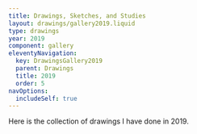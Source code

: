 ```yaml
---
title: Drawings, Sketches, and Studies
layout: drawings/gallery2019.liquid
type: drawings
year: 2019
component: gallery
eleventyNavigation:
  key: DrawingsGallery2019
  parent: Drawings
  title: 2019
  order: 5
navOptions:
  includeSelf: true
---
```


Here is the collection of drawings I have done in 2019.
